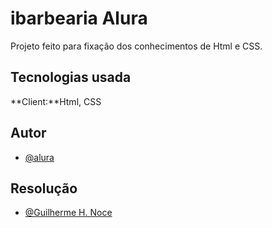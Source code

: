 
# ibarbearia Alura

Projeto feito para fixação dos conhecimentos de Html e CSS.


## Tecnologias usada

**Client:**Html, CSS
  
## Autor

- [@alura](https://www.alura.com.br/)

## Resolução
- [@Guilherme H. Noce](https://github.com/hidekimva)

  
